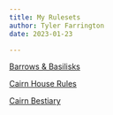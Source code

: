 ```yaml
---
title: My Rulesets
author: Tyler Farrington
date: 2023-01-23

---
```


[Barrows & Basilisks](./pages/bb)

[Cairn House Rules](./pages/cairn-houserules)

[Cairn Bestiary](./pages/cairn-bestiary)
